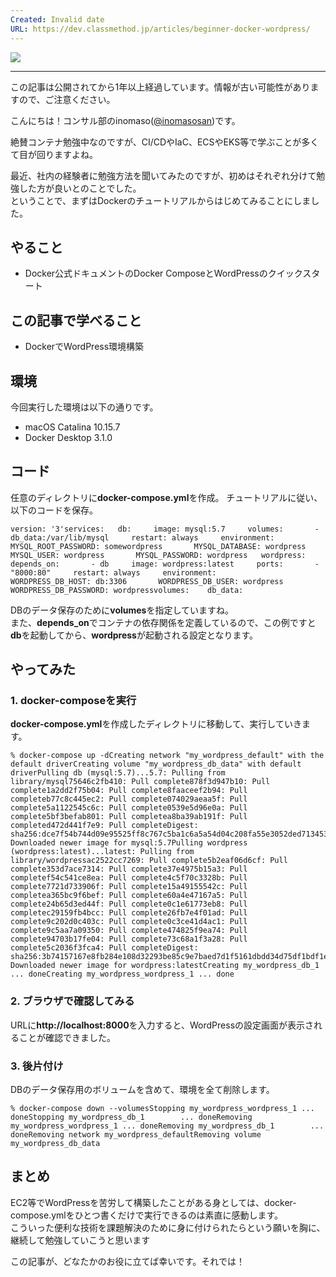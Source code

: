 ```yaml
---
Created: Invalid date
URL: https://dev.classmethod.jp/articles/beginner-docker-wordpress/
---
```

[![](https://cdn-ssl-devio-img.classmethod.jp/wp-content/uploads/2019/05/docker-eyecatch.png)](https://cdn-ssl-devio-img.classmethod.jp/wp-content/uploads/2019/05/docker-eyecatch.png)

---

この記事は公開されてから1年以上経過しています。情報が古い可能性がありますので、ご注意ください。

こんにちは！コンサル部のinomaso([@inomasosan](https://twitter.com/inomasosan))です。

絶賛コンテナ勉強中なのですが、CI/CDやIaC、ECSやEKS等で学ぶことが多くて目が回りますよね。

最近、社内の経験者に勉強方法を聞いてみたのですが、初めはそれぞれ分けて勉強した方が良いとのことでした。  
ということで、まずはDockerのチュートリアルからはじめてみることにしました。

## やること

- Docker公式ドキュメントのDocker ComposeとWordPressのクイックスタート

## この記事で学べること

- DockerでWordPress環境構築

## 環境

今回実行した環境は以下の通りです。

- macOS Catalina 10.15.7
- Docker Desktop 3.1.0

## コード

任意のディレクトリに**docker-compose.yml**を作成。 チュートリアルに従い、以下のコードを保存。

```
version: '3'services:   db:     image: mysql:5.7     volumes:       - db_data:/var/lib/mysql     restart: always     environment:       MYSQL_ROOT_PASSWORD: somewordpress       MYSQL_DATABASE: wordpress       MYSQL_USER: wordpress       MYSQL_PASSWORD: wordpress   wordpress:     depends_on:       - db     image: wordpress:latest     ports:       - "8000:80"     restart: always     environment:       WORDPRESS_DB_HOST: db:3306       WORDPRESS_DB_USER: wordpress       WORDPRESS_DB_PASSWORD: wordpressvolumes:    db_data:
```

DBのデータ保存のために**volumes**を指定していますね。  
また、**depends_on**でコンテナの依存関係を定義しているので、この例ですと**db**を起動してから、**wordpress**が起動される設定となります。

## やってみた

### 1. docker-composeを実行

**docker-compose.yml**を作成したディレクトリに移動して、実行していきます。

```
% docker-compose up -dCreating network "my_wordpress_default" with the default driverCreating volume "my_wordpress_db_data" with default driverPulling db (mysql:5.7)...5.7: Pulling from library/mysql75646c2fb410: Pull complete878f3d947b10: Pull complete1a2dd2f75b04: Pull complete8faaceef2b94: Pull completeb77c8c445ec2: Pull complete074029aeaa5f: Pull complete5a1122545c6c: Pull complete0539e5d96e0a: Pull complete5bf3befab801: Pull completea8ba39ab191f: Pull completed472d441f7e9: Pull completeDigest: sha256:dce7f54b744d09e95525ff8c767c5ba1c6a5a54d04c208fa55e3052ded713453Status: Downloaded newer image for mysql:5.7Pulling wordpress (wordpress:latest)...latest: Pulling from library/wordpressac2522cc7269: Pull complete5b2eaf06d6cf: Pull complete353d7ace7314: Pull complete37e4975b15a3: Pull completef54c541ce8ea: Pull complete4c5f70c3328b: Pull complete7721d733906f: Pull complete15a49155542c: Pull completea365bc9f6bef: Pull complete60a4e47167a5: Pull complete24b65d3ed44f: Pull complete0c1e61773eb8: Pull completec29159fb4bcc: Pull complete26fb7e4f01ad: Pull complete9c202d0c403c: Pull complete0c3ce41d4ac1: Pull complete9c5aa7a09350: Pull complete474825f9ea74: Pull complete94703b17fe04: Pull complete73c68a1f3a28: Pull complete5c2036f3fca4: Pull completeDigest: sha256:3b74157167e8fb284e108d32293be85c9e7baed7d1f5161dbdd34d75df1bdf1eStatus: Downloaded newer image for wordpress:latestCreating my_wordpress_db_1 ... doneCreating my_wordpress_wordpress_1 ... done
```

### 2. ブラウザで確認してみる

URLに**http://localhost:8000**を入力すると、WordPressの設定画面が表示されることが確認できました。

### 3. 後片付け

DBのデータ保存用のボリュームを含めて、環境を全て削除します。

```
% docker-compose down --volumesStopping my_wordpress_wordpress_1 ... doneStopping my_wordpress_db_1        ... doneRemoving my_wordpress_wordpress_1 ... doneRemoving my_wordpress_db_1        ... doneRemoving network my_wordpress_defaultRemoving volume my_wordpress_db_data
```

## まとめ

EC2等でWordPressを苦労して構築したことがある身としては、docker-compose.ymlをひとつ書くだけで実行できるのは素直に感動します。  
こういった便利な技術を課題解決のために身に付けられたらという願いを胸に、継続して勉強していこうと思います

この記事が、どなたかのお役に立てば幸いです。それでは！